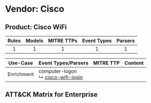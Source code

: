 Vendor: Cisco
=============
Product: Cisco WiFi
-------------------
| Rules | Models | MITRE TTPs | Event Types | Parsers |
|:-----:|:------:|:----------:|:-----------:|:-------:|
|   1   |   1    |     1      |      1      |    1    |

|  Use-Case  | Event Types/Parsers                                                                     | MITRE TTP | Content                                             |
|:----------:| --------------------------------------------------------------------------------------- | --------- | --------------------------------------------------- |
| Enrichment |  computer-logon<br> ↳ [cisco-wifi-login](Parsers/parserContent_cisco-wifi-login.md)<br> |           | [](Rules_Models/r_m_cisco_cisco_wifi_Enrichment.md) |

ATT&CK Matrix for Enterprise
----------------------------
